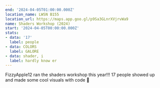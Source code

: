 ```yaml
---
end: '2024-04-05T01:00:00.000Z'
location_name: LWSN B155
location_url: https://maps.app.goo.gl/p9Sa3GLnrXVjrvWa9
name: Shaders Workshop (2024)
start: '2024-04-05T00:00:00.000Z'
stats:
- data: '17'
  label: people
- data: COLORS
  label: GALORE
- data: shader, i
  label: hardly know er
---
```


FizzyApple12 ran the shaders workshop this year!!! 17 people showed up and made some cool visuals with code 🌈